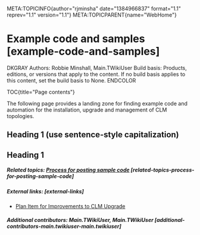 META:TOPICINFO{author="rjminsha" date="1384966837" format="1.1"
reprev="1.1" version="1.1"} META:TOPICPARENT{name="WebHome"}

# Example code and samples [example-code-and-samples]

DKGRAY Authors: Robbie Minshall, Main.TWikiUser Build basis: Products,
editions, or versions that apply to the content. If no build basis
applies to this content, set the build basis to None. ENDCOLOR

TOC{title="Page contents"}

The following page provides a landing zone for finding example code and
automation for the installation, upgrade and management of CLM
topologies.

## Heading 1 (use sentence-style capitalization)

## Heading 1

##### Related topics: [Process for posting sample code](ProcessForPostingScriptsAndSampleCode) [related-topics-process-for-posting-sample-code]

##### External links: [external-links]

-   [Plan Item for Improvements to CLM
    Upgrade](https://jazz.net/jazz/web/projects/Jazz20Collaborative20ALM#action=com.ibm.team.workitem.viewWorkItem&id=272459)

##### Additional contributors: Main.TWikiUser, Main.TWikiUser [additional-contributors-main.twikiuser-main.twikiuser]
